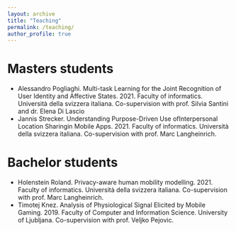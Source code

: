 ```yaml
---
layout: archive
title: "Teaching"
permalink: /teaching/
author_profile: true
---
```


Masters students
======
- Alessandro Pogliaghi. Multi-task Learning for the Joint Recognition of User Identity and Affective States. 2021. Faculty of informatics. Università della svizzera italiana.  Co-supervision with prof. Silvia Santini and dr. Elena Di Lascio
- Jannis Strecker. Understanding Purpose-Driven Use ofInterpersonal Location Sharingin Mobile Apps. 2021. Faculty of informatics. Università della svizzera italiana. Co-supervision with prof. Marc Langheinrich.

Bachelor students
======
- Holenstein Roland. Privacy-aware human mobility modelling. 2021. Faculty of informatics. Università della svizzera italiana. Co-supervision with prof. Marc Langheinrich.
- Timotej Knez. Analysis of Physiological Signal Elicited by Mobile Gaming. 2019. Faculty of Computer and Information Science. University of Ljubljana. Co-supervision with prof. Veljko Pejovic.
